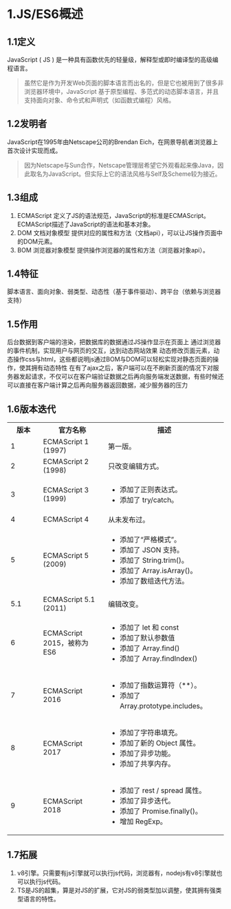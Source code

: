 # 1.JS/ES6概述

## 1.1定义
JavaScript ( JS ) 是一种具有函数优先的轻量级，解释型或即时编译型的高级编程语言。
>虽然它是作为开发Web页面的脚本语言而出名的，但是它也被用到了很多非浏览器环境中，JavaScript 基于原型编程、多范式的动态脚本语言，并且支持面向对象、命令式和声明式（如函数式编程）风格。  

## 1.2发明者
JavaScript在1995年由Netscape公司的Brendan Eich，在网景导航者浏览器上首次设计实现而成。
>因为Netscape与Sun合作，Netscape管理层希望它外观看起来像Java，因此取名为JavaScript。但实际上它的语法风格与Self及Scheme较为接近。

## 1.3组成
1. ECMAScript 定义了JS的语法规范，JavaScript的标准是ECMAScript。ECMAScript描述了JavaScript的语法和基本对象。  
2. DOM 文档对象模型 提供对应的属性和方法（文档api），可以让JS操作页面中的DOM元素。
3. BOM 浏览器对象模型 提供操作浏览器的属性和方法（浏览器对象api）。  

## 1.4特征
脚本语言、面向对象、弱类型、动态性（基于事件驱动）、跨平台（依赖与浏览器支持）

## 1.5作用
后台数据到客户端的渲染，把数据库的数据通过JS操作显示在页面上
通过浏览器的事件机制，实现用户与网页的交互，达到动态网站效果
动态修改页面元素，动态操作css与html，这些都说明js通过BOM与DOM可以轻松实现对静态页面的操作，使其拥有动态特性
在有了ajax之后，客户端可以在不刷新页面的情况下对服务器发起请求，不仅可以在客户端验证数据之后再向服务端发送数据，有些时候还可以直接在客户端计算之后再向服务器返回数据，减少服务器的压力

## 1.6版本迭代
<table>
<tbody><tr>
<th style="width:15%;">版本</th>
<th style="width:30%;">官方名称</th>
<th>描述</th>
</tr>

<tr>
<td>1</td>
<td>ECMAScript 1 (1997)</td>
<td>第一版。</td>
</tr>

<tr>
<td>2</td>
<td>ECMAScript 2 (1998)</td>
<td>只改变编辑方式。</td>
</tr>

<tr>
<td>3</td>
<td>ECMAScript 3 (1999)</td>
<td>
    <ul>
    <li>添加了正则表达式。</li>
    <li>添加了 try/catch。</li>
    </ul>
</td>
</tr>

<tr>
<td>4</td>
<td>ECMAScript 4</td>
<td>从未发布过。</td>
</tr>

<tr>
<td>5</td>
<td>
    <p>ECMAScript 5 (2009)</p>
</td>
<td>
    <ul>
    <li>添加了“严格模式”。</li>
    <li>添加了 JSON 支持。</li>
    <li>添加了 String.trim()。</li>
    <li>添加了 Array.isArray()。</li>
    <li>添加了数组迭代方法。</li>
    </ul>
</td>
</tr>

<tr>
<td>5.1</td>
<td>ECMAScript 5.1 (2011)</td>
<td>编辑改变。</td>
</tr>

<tr>
<td>6</td>
<td>
    <p>ECMAScript 2015，被称为ES6</p>

</td>
<td>
    <ul>
    <li>添加了 let 和 const</li>
    <li>添加了默认参数值</li>
    <li>添加了 Array.find()</li>
    <li>添加了 Array.findIndex()</li>
    </ul>
</td>
</tr>

<tr>
<td>7</td>
<td>ECMAScript 2016</td>
<td>
    <ul>
    <li>添加了指数运算符（**）。</li>
    <li>添加了 Array.prototype.includes。</li>
    </ul>
</td>
</tr>

<tr>
<td>8</td>
<td>ECMAScript 2017</td>
<td>
    <ul>
    <li>添加了字符串填充。</li>
    <li>添加了新的 Object 属性。</li>
    <li>添加了异步功能。</li>
    <li>添加了共享内存。</li>
    </ul>
</td>
</tr>

<tr>
<td>9</td>
<td>ECMAScript 2018</td>
<td>
    <ul>
    <li>添加了 rest / spread 属性。</li>
    <li>添加了异步迭代。</li>
    <li>添加了 Promise.finally()。</li>
    <li>增加 RegExp。</li>
    </ul>
</td>
</tr>
</tbody></table>

## 1.7拓展

1. v8引擎。只需要有js引擎就可以执行js代码，浏览器有，nodejs有v8引擎就也可以执行js代码。
2. TS是JS的超集，算是对JS的扩展，它对JS的弱类型加以调整，使其拥有强类型语言的特性。
